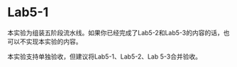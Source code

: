 # Lab5-1

本实验为组装五阶段流水线。如果你已经完成了Lab5-2和Lab5-3的内容的话，也可以不实现本实验的内容。

本实验支持单独验收，但建议将Lab5-1、Lab5-2、Lab 5-3合并验收。